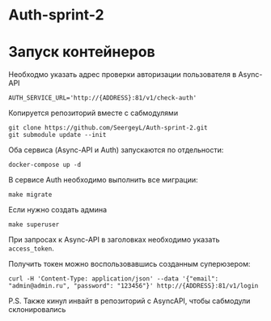 # Auth-sprint-2

# Запуск контейнеров
Необходмо указать адрес проверки авторизации пользователя в Async-API
```
AUTH_SERVICE_URL='http://{ADDRESS}:81/v1/check-auth'
```

Копируется репозиторий вместе с сабмодулями
```
git clone https://github.com/SeergeyL/Auth-sprint-2.git
git submodule update --init
```

Оба сервиса (Async-API и Auth) запускаются по отдельности:
```
docker-compose up -d
```
В сервисе Auth необходимо выполнить все миграции:
```
make migrate
```
Если нужно создать админа
```
make superuser
```

При запросах к Async-API в заголовках необходимо указать `access_token`.

Получить токен можно воспользовавшись созданным суперюзером:
```
curl -H 'Content-Type: application/json' --data '{"email": "admin@admin.ru", "password": "123456"}' http://{ADDRESS}:81/v1/login
```

P.S. Также кинул инвайт в репозиторий с AsyncAPI, чтобы сабмодули склонировались
